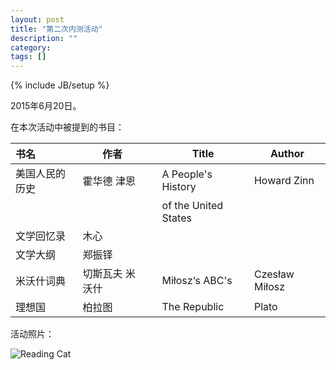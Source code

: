 ```yaml
---
layout: post
title: "第二次内测活动"
description: ""
category: 
tags: []
---
```

{% include JB/setup %}

2015年6月20日。

在本次活动中被提到的书目：

| 书名			 | 作者		       |   | Title 									 | Author	      |
|:---------------|-----------------|---|-----------------------------------------|----------------|
| 美国人民的历史 | 霍华德 津恩     |   | A People's History						 | Howard Zinn    |
| 				 | 			       |   |  of the United States					 | 			      |
| 文学回忆录     | 木心            |   |                                         |                |
| 文学大纲       | 郑振铎          |   |                                         |                |
| 米沃什词典     | 切斯瓦夫 米沃什 |   | Miłosz‘s ABC's                          | Czesław Miłosz |
| 理想国         | 柏拉图          |   | The Republic                            | Plato          |
	
	


活动照片：

![Reading Cat](http://webpic.chinareviewnews.com/upload/201008/14/101414249.jpg)
